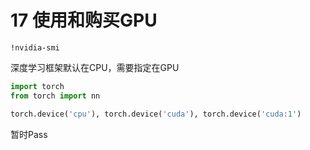 # 17 使用和购买GPU

```
!nvidia-smi
```

深度学习框架默认在CPU，需要指定在GPU

```python
import torch
from torch import nn

torch.device('cpu'), torch.device('cuda'), torch.device('cuda:1')
```

暂时Pass

